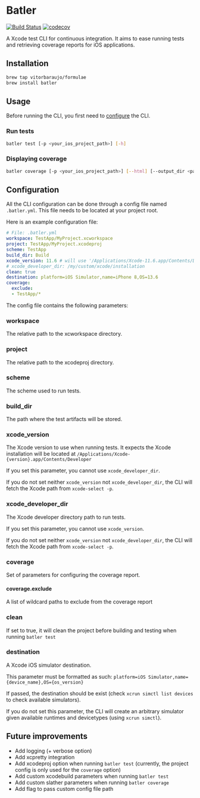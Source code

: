 # Batler

[![Build Status](https://travis-ci.com/vitorbaraujo/batler.svg?branch=master)](https://travis-ci.com/vitorbaraujo/batler)
[![codecov](https://codecov.io/gh/vitorbaraujo/batler/branch/master/graph/badge.svg?token=R4NPK8XCRW)](https://codecov.io/gh/vitorbaraujo/batler)

A Xcode test CLI for continuous integration. It aims to ease running tests and retrieving coverage reports for iOS applications.

## Installation

```sh
brew tap vitorbaraujo/formulae
brew install batler
```

## Usage

Before running the CLI, you first need to [configure](#configuration) the CLI.

### Run tests
```sh
batler test [-p <your_ios_project_path>] [-h]
```

### Displaying coverage

```sh
batler coverage [-p <your_ios_project_path>] [--html] [--output_dir <path>]
```

## Configuration

All the CLI configuration can be done through a config file named `.batler.yml`. This file needs to be located at your project root.

Here is an example configuration file:

```yaml
# File: .batler.yml
workspace: TestApp/MyProject.xcworkspace
project: TestApp/MyProject.xcodeproj
scheme: TestApp
build_dir: Build
xcode_version: 11.6 # will use '/Applications/Xcode-11.6.app/Contents/Developer'
# xcode_developer_dir: /my/custom/xcode/installation
clean: true
destination: platform=iOS Simulator,name=iPhone 8,OS=13.6
coverage:
  exclude:
  - TestApp/*
```

The config file contains the following parameters:

### workspace

The relative path to the xcworkspace directory.

### project

The relative path to the xcodeproj  directory.

### scheme

The scheme used to run tests.

### build_dir

The path where the test artifacts will be stored.

### xcode_version

The Xcode version to use when running tests. It expects the Xcode installation will be located at `/Applications/Xcode-{version}.app/Contents/Developer`

If you set this parameter, you cannot use `xcode_developer_dir`.

If you do not set neither `xcode_version` not `xcode_developer_dir`, the CLI will fetch the Xcode path from `xcode-select -p`.

### xcode_developer_dir

The Xcode developer directory path to run tests.

If you set this parameter, you cannot use `xcode_version`.

If you do not set neither `xcode_version` not `xcode_developer_dir`, the CLI will fetch the Xcode path from `xcode-select -p`.

### coverage

Set of parameters for configuring the coverage report.

#### coverage.exclude

A list of wildcard paths to exclude from the coverage report

### clean

If set to true, it will clean the project before building and testing when running `batler test`

### destination

A Xcode iOS simulator destination.

This parameter must be formatted as such: `platform=iOS Simulator,name={device_name},OS={os_version}`

If passed, the destination should be exist (check `xcrun simctl list devices` to check available simulators).

If you do not set this parameter, the CLI will create an arbitrary simulator given available runtimes and devicetypes (using `xcrun simctl`).

## Future improvements

- Add logging (+ verbose option)
- Add xcpretty integration
- Add xcodeproj option when running `batler test` (currently, the project config is only used for the `coverage` option)
- Add custom xcodebuild parameters when running `batler test`
- Add custom slather parameters when running `batler coverage`
- Add flag to pass custom config file path